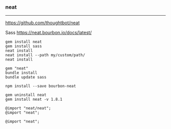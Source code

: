 ### neat
---
https://github.com/thoughtbot/neat

Sass https://neat.bourbon.io/docs/latest/


```
gem install neat
gem install sass
neat install
neat install --path my/custom/path/
neat install

gem "neat"
bundle install
bundle update sass

npm install --save bourbon-neat

gem uninstall neat
gem install neat -v 1.8.1

```


```
@import "neat/neat";
@import "neat";

@import "neat";


```


```

```

